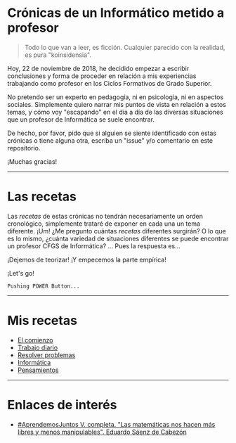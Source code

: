 
# Crónicas de un Informático metido a profesor

> Todo lo que van a leer, es ficción. Cualquier parecido con la realidad, es pura "koinsidensia".

Hoy, 22 de noviembre de 2018, he decidido empezar a escribir
conclusiones y forma de proceder en relación a mis experiencias
trabajando como profesor en los Ciclos Formativos de Grado Superior.

No pretendo ser un experto en pedagogía, ni en psicología, ni en
aspectos sociales. Simplemente quiero narrar mis puntos de vista
en relación a estos temas, y cómo voy "escapando" en el día a día
de las diversas situaciones que un profesor de Informática se suele encontrar.

De hecho, por favor, pido que si alguien se siente identificado con estas crónicas o tiene alguna otra, escriba un "issue" y/o comentario en este repositorio.

¡Muchas gracias!

---

# Las recetas

Las _recetas_ de estas crónicas no tendrán necesariamente un orden cronológico, simplemente trataré de exponer en cada una un tema diferente. ¡Um! ¿Me pregunto cuántas _recetas_ diferentes surgirán?
O lo que es lo  mismo, ¿cuánta variedad de situaciones diferentes se puede encontrar un profesor CFGS de Informática? ... Pues la respuesta es...

¡Dejemos de teorizar! ¡Y empecemos la parte empírica!

¡Let's go!

```
Pushing POWER Button...
```

---

# Mis recetas

* [El comienzo](./comienzo)
* [Trabajo diario](./diario)
* [Resolver problemas](./resolver-problemas)
* [Informática](./informatica)
* [Pensamientos](./pensamientos)

---

# Enlaces de interés

* [#AprendemosJuntos V. completa. "Las matemáticas nos hacen más libres y menos manipulables". Eduardo Sáenz de Cabezón](https://youtu.be/BbA5dpS4CcI)
